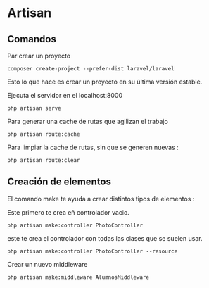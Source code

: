 # Artisan
## Comandos
Par crear un proyecto

`composer create-project --prefer-dist laravel/laravel`

Esto lo que hace es crear un proyecto en su última versión estable.

Ejecuta el servidor en el localhost:8000

`php artisan serve`

Para generar una cache de rutas que agilizan el trabajo

`php artisan route:cache`

Para limpiar la cache de rutas, sin que se generen nuevas :

`php artisan route:clear`

## Creación de elementos

El comando make te ayuda a crear distintos tipos de elementos :

Este primero te crea eñ controlador vacio.

`php artisan make:controller PhotoController`

este te crea el controlador con todas las clases que se suelen usar.

`php artisan make:controller PhotoController --resource`

Crear un nuevo middleware

`php artisan make:middleware AlumnosMiddleware`
